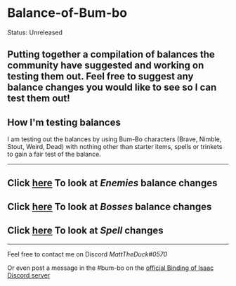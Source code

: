 # Balance-of-Bum-bo

Status: Unreleased

Putting together a compilation of balances the community have suggested and working on testing them out. Feel free to suggest any balance changes you would like to see so I can test them out!
---
## How I'm testing balances

I am testing out the balances by using Bum-Bo characters (Brave, Nimble, Stout, Weird, Dead) with nothing other than starter items, spells or trinkets to gain a fair test of the balance.

---
## Click [here](https://github.com/MattDeDuck/Balance-of-Bum-bo/blob/main/Enemies.md) To look at _Enemies_ balance changes


## Click [here](https://github.com/MattDeDuck/Balance-of-Bum-bo/blob/main/Bosses.md) To look at _Bosses_ balance changes


## Click [here](https://github.com/MattDeDuck/Balance-of-Bum-bo/blob/main/Items.md) To look at _Spell_ changes

---
Feel free to contact me on Discord _MattTheDuck#0570_

Or even post a message in the #bum-bo on the [official Binding of Isaac Discord server](https://discord.gg/isaac)
